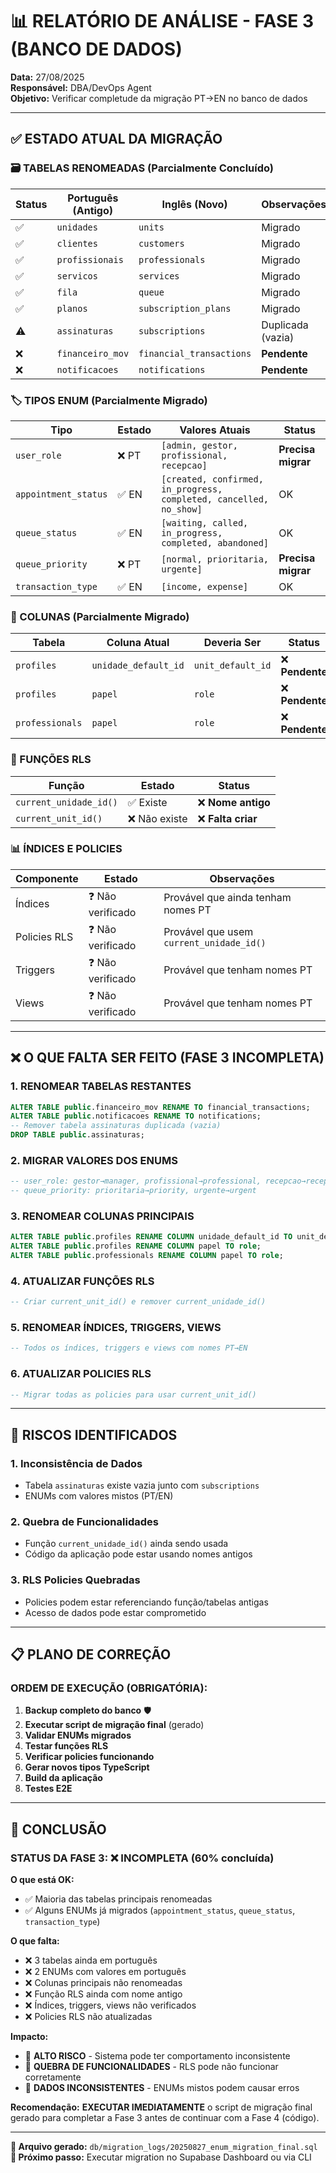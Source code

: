 # 📊 RELATÓRIO DE ANÁLISE - FASE 3 (BANCO DE DADOS)

**Data:** 27/08/2025  
**Responsável:** DBA/DevOps Agent  
**Objetivo:** Verificar completude da migração PT→EN no banco de dados

---

## ✅ ESTADO ATUAL DA MIGRAÇÃO

### **🗃️ TABELAS RENOMEADAS (Parcialmente Concluído)**

| **Status** | **Português (Antigo)** | **Inglês (Novo)**        | **Observações**   |
| ---------- | ---------------------- | ------------------------ | ----------------- |
| ✅         | `unidades`             | `units`                  | Migrado           |
| ✅         | `clientes`             | `customers`              | Migrado           |
| ✅         | `profissionais`        | `professionals`          | Migrado           |
| ✅         | `servicos`             | `services`               | Migrado           |
| ✅         | `fila`                 | `queue`                  | Migrado           |
| ✅         | `planos`               | `subscription_plans`     | Migrado           |
| ⚠️         | `assinaturas`          | `subscriptions`          | Duplicada (vazia) |
| ❌         | `financeiro_mov`       | `financial_transactions` | **Pendente**      |
| ❌         | `notificacoes`         | `notifications`          | **Pendente**      |

### **🏷️ TIPOS ENUM (Parcialmente Migrado)**

| **Tipo**             | **Estado** | **Valores Atuais**                                                 | **Status**         |
| -------------------- | ---------- | ------------------------------------------------------------------ | ------------------ |
| `user_role`          | ❌ PT      | `[admin, gestor, profissional, recepcao]`                          | **Precisa migrar** |
| `appointment_status` | ✅ EN      | `[created, confirmed, in_progress, completed, cancelled, no_show]` | OK                 |
| `queue_status`       | ✅ EN      | `[waiting, called, in_progress, completed, abandoned]`             | OK                 |
| `queue_priority`     | ❌ PT      | `[normal, prioritaria, urgente]`                                   | **Precisa migrar** |
| `transaction_type`   | ✅ EN      | `[income, expense]`                                                | OK                 |

### **🔧 COLUNAS (Parcialmente Migrado)**

| **Tabela**      | **Coluna Atual**     | **Deveria Ser**   | **Status**      |
| --------------- | -------------------- | ----------------- | --------------- |
| `profiles`      | `unidade_default_id` | `unit_default_id` | ❌ **Pendente** |
| `profiles`      | `papel`              | `role`            | ❌ **Pendente** |
| `professionals` | `papel`              | `role`            | ❌ **Pendente** |

### **🔐 FUNÇÕES RLS**

| **Função**             | **Estado**    | **Status**         |
| ---------------------- | ------------- | ------------------ |
| `current_unidade_id()` | ✅ Existe     | ❌ **Nome antigo** |
| `current_unit_id()`    | ❌ Não existe | ❌ **Falta criar** |

### **📊 ÍNDICES E POLICIES**

| **Componente** | **Estado**        | **Observações**                          |
| -------------- | ----------------- | ---------------------------------------- |
| Índices        | ❓ Não verificado | Provável que ainda tenham nomes PT       |
| Policies RLS   | ❓ Não verificado | Provável que usem `current_unidade_id()` |
| Triggers       | ❓ Não verificado | Provável que tenham nomes PT             |
| Views          | ❓ Não verificado | Provável que tenham nomes PT             |

---

## ❌ O QUE FALTA SER FEITO (FASE 3 INCOMPLETA)

### **1. RENOMEAR TABELAS RESTANTES**

```sql
ALTER TABLE public.financeiro_mov RENAME TO financial_transactions;
ALTER TABLE public.notificacoes RENAME TO notifications;
-- Remover tabela assinaturas duplicada (vazia)
DROP TABLE public.assinaturas;
```

### **2. MIGRAR VALORES DOS ENUMS**

```sql
-- user_role: gestor→manager, profissional→professional, recepcao→receptionist
-- queue_priority: prioritaria→priority, urgente→urgent
```

### **3. RENOMEAR COLUNAS PRINCIPAIS**

```sql
ALTER TABLE public.profiles RENAME COLUMN unidade_default_id TO unit_default_id;
ALTER TABLE public.profiles RENAME COLUMN papel TO role;
ALTER TABLE public.professionals RENAME COLUMN papel TO role;
```

### **4. ATUALIZAR FUNÇÕES RLS**

```sql
-- Criar current_unit_id() e remover current_unidade_id()
```

### **5. RENOMEAR ÍNDICES, TRIGGERS, VIEWS**

```sql
-- Todos os índices, triggers e views com nomes PT→EN
```

### **6. ATUALIZAR POLICIES RLS**

```sql
-- Migrar todas as policies para usar current_unit_id()
```

---

## 🚨 RISCOS IDENTIFICADOS

### **1. Inconsistência de Dados**

- Tabela `assinaturas` existe vazia junto com `subscriptions`
- ENUMs com valores mistos (PT/EN)

### **2. Quebra de Funcionalidades**

- Função `current_unidade_id()` ainda sendo usada
- Código da aplicação pode estar usando nomes antigos

### **3. RLS Policies Quebradas**

- Policies podem estar referenciando função/tabelas antigas
- Acesso de dados pode estar comprometido

---

## 📋 PLANO DE CORREÇÃO

### **ORDEM DE EXECUÇÃO (OBRIGATÓRIA):**

1. **Backup completo do banco** 🛡️
2. **Executar script de migração final** (gerado)
3. **Validar ENUMs migrados**
4. **Testar funções RLS**
5. **Verificar policies funcionando**
6. **Gerar novos tipos TypeScript**
7. **Build da aplicação**
8. **Testes E2E**

---

## 🎯 CONCLUSÃO

### **STATUS DA FASE 3: ❌ INCOMPLETA (60% concluída)**

**O que está OK:**

- ✅ Maioria das tabelas principais renomeadas
- ✅ Alguns ENUMs já migrados (`appointment_status`, `queue_status`, `transaction_type`)

**O que falta:**

- ❌ 3 tabelas ainda em português
- ❌ 2 ENUMs com valores em português
- ❌ Colunas principais não renomeadas
- ❌ Função RLS ainda com nome antigo
- ❌ Índices, triggers, views não verificados
- ❌ Policies RLS não atualizadas

**Impacto:**

- 🔴 **ALTO RISCO** - Sistema pode ter comportamento inconsistente
- 🔴 **QUEBRA DE FUNCIONALIDADES** - RLS pode não funcionar corretamente
- 🔴 **DADOS INCONSISTENTES** - ENUMs mistos podem causar erros

**Recomendação:**
**EXECUTAR IMEDIATAMENTE** o script de migração final gerado para completar a Fase 3 antes de continuar com a Fase 4 (código).

---

**📁 Arquivo gerado:** `db/migration_logs/20250827_enum_migration_final.sql`  
**📁 Próximo passo:** Executar migration no Supabase Dashboard ou via CLI
